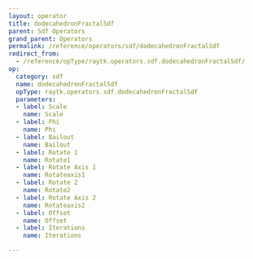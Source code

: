 ```yaml
---
layout: operator
title: dodecahedronFractalSdf
parent: Sdf Operators
grand_parent: Operators
permalink: /reference/operators/sdf/dodecahedronFractalSdf
redirect_from:
  - /reference/opType/raytk.operators.sdf.dodecahedronFractalSdf/
op:
  category: sdf
  name: dodecahedronFractalSdf
  opType: raytk.operators.sdf.dodecahedronFractalSdf
  parameters:
  - label: Scale
    name: Scale
  - label: Phi
    name: Phi
  - label: Bailout
    name: Bailout
  - label: Rotate 1
    name: Rotate1
  - label: Rotate Axis 1
    name: Rotateaxis1
  - label: Rotate 2
    name: Rotate2
  - label: Rotate Axis 2
    name: Rotateaxis2
  - label: Offset
    name: Offset
  - label: Iterations
    name: Iterations

---
```

